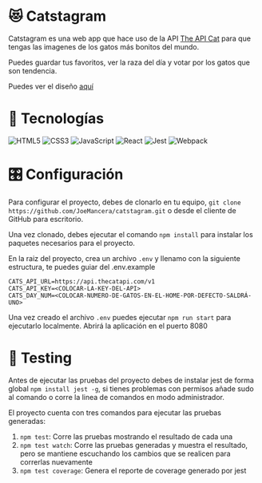 # 😻 Catstagram

Catstagram es una web app que hace uso de la API [The API Cat](https://thecatapi.com/) para que tengas las imagenes de los gatos más bonitos del mundo.

Puedes guardar tus favoritos, ver la raza del día y votar por los gatos que son tendencia.

Puedes ver el diseño [aquí](https://www.figma.com/file/LoQkoEto5rCyPNcS6K4DWO/Catstagram "Go to Catstagram figma file")
# 🎲 Tecnologías

![HTML5](https://img.shields.io/badge/-HTML5-E34F26?style=plastic&logo=html5&logoColor=white)
![CSS3](https://img.shields.io/badge/-CSS3-1572B6?style=plastic&logo=css3&logoColor=white)
![JavaScript](https://img.shields.io/badge/-JavaScript-F7DF1E?style=plastic&logo=JavaScript&logoColor=black)
![React](https://img.shields.io/badge/-React-61DAFB?style=plastic&logo=react&logoColor=white)
![Jest](https://img.shields.io/badge/-Jest-C21325?style=plastic&logo=Jest&logoColor=white)
![Webpack](https://badges.aleen42.com/src/webpack.svg)

# 🎛 Configuración

Para configurar el proyecto, debes de clonarlo en tu equipo, ``git clone https://github.com/JoeMancera/catstagram.git`` o desde el cliente de GitHub para escritorio.

Una vez clonado, debes ejecutar el comando ```npm install``` para instalar los paquetes necesarios para el proyecto.

En la raiz del proyecto, crea un archivo `.env` y llenamo con la siguiente estructura, te puedes guiar del .env.example

  ```
  CATS_API_URL=https://api.thecatapi.com/v1
  CATS_API_KEY=<COLOCAR-LA-KEY-DEL-API>
  CATS_DAY_NUM=<COLOCAR-NUMERO-DE-GATOS-EN-EL-HOME-POR-DEFECTO-SALDRÁ-UNO>

  ```

Una vez creado el archivo `.env` puedes ejecutar ```npm run start``` para ejecutarlo localmente. Abrirá la aplicación en el puerto 8080

# 🦆 Testing

Antes de ejecutar las pruebas del proyecto debes de instalar jest de forma global ```npm install jest -g```, si tienes problemas con permisos añade sudo al comando o corre la linea de comandos en modo administrador.

El proyecto cuenta con tres comandos para ejecutar las pruebas generadas:

1. ```npm test```: Corre las pruebas mostrando el resultado de cada una
2. ```npm test watch```: Corre las pruebas generadas y muestra el resultado, pero se mantiene escuchando los cambios que se realicen para correrlas nuevamente
3. ```npm test coverage```: Genera el reporte de coverage generado por jest